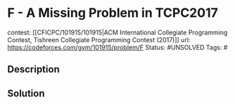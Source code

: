 # F - A Missing Problem in TCPC2017

contest: [[CFICPC/101915/101915|ACM International Collegiate Programming Contest, Tishreen Collegiate Programming Contest (2017)]]
url: https://codeforces.com/gym/101915/problem/F
Status: #UNSOLVED
Tags: #

## Description

## Solution

